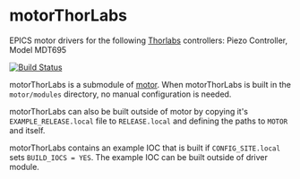 # motorThorLabs
EPICS motor drivers for the following [Thorlabs](https://www.thorlabs.com/) controllers: Piezo Controller, Model MDT695

[![Build Status](https://github.com/epics-motor/motorThorLabs/actions/workflows/ci-scripts-build.yml/badge.svg)](https://github.com/epics-motor/motorThorLabs/actions/workflows/ci-scripts-build.yml)
<!--[![Build Status](https://travis-ci.org/epics-motor/motorThorLabs.png)](https://travis-ci.org/epics-motor/motorThorLabs)-->

motorThorLabs is a submodule of [motor](https://github.com/epics-modules/motor).  When motorThorLabs is built in the ``motor/modules`` directory, no manual configuration is needed.

motorThorLabs can also be built outside of motor by copying it's ``EXAMPLE_RELEASE.local`` file to ``RELEASE.local`` and defining the paths to ``MOTOR`` and itself.

motorThorLabs contains an example IOC that is built if ``CONFIG_SITE.local`` sets ``BUILD_IOCS = YES``.  The example IOC can be built outside of driver module.
